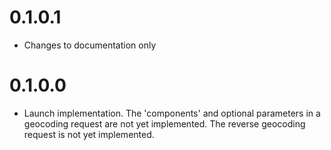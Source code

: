 # 0.1.0.1

* Changes to documentation only

# 0.1.0.0

* Launch implementation. The 'components' and optional parameters in a geocoding
  request are not yet implemented. The reverse geocoding request is not yet
  implemented.
